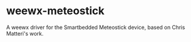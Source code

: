 # weewx-meteostick
A weewx driver for the Smartbedded Meteostick device, based on Chris Matteri's work.
